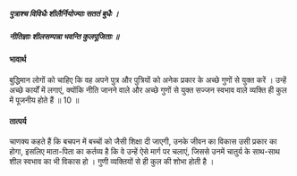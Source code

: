 ##### पुत्राश्च विविधैः शीलैर्नियोज्याः सततं बुधैः ।
##### नीतिज्ञाः शीलसम्पन्ना भवन्ति कुलपूजिताः ॥

#### भावार्थ

बुद्धिमान लोगों को चाहिए कि वह अपने पुत्र और पुत्रियों को अनेक प्रकार के अच्छे गुणों से युक्त करें । उन्हें अच्छे कार्यों में लगाएं, क्योंकि नीति जानने वाले और अच्छे गुणों से युक्त सज्जन स्वभाव वाले व्यक्ति ही कुल में पूजनीय होते हैं ॥ 10 ॥

#### तात्पर्य

चाणक्य कहते हैं कि बचपन में बच्चों को जैसी शिक्षा दी जाएगी, उनके जीवन का विकास उसी प्रकार का होगा, इसलिए माता-पिता का कर्तव्य है कि वे उन्हें ऐसे मार्ग पर चलाएं, जिससे उनमें चातुर्य के साथ-साथ शील स्वभाव का भी विकास हो । गुणी व्यक्तियों से ही कुल की शोभा होती है ।